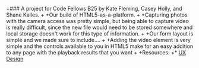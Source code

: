 +### A project for Code Fellows B25 by Kate Fleming, Casey Holly, and Shane Kalles.
+
+Our build of HTML5-as-a-platform.
+
+Capturing photos with the camera access was pretty simple, but being able to capture video is really difficult, since  the new file would need to be stored somewhere and local storage doesn't work for this type of information.
+
+Our form layout is simple and we made sure to include....
+
+Adding the video element is very simple and the controls available to you in HTML5 make for an easy addition to any page with the playback results that you want
+
+Resources:
+* [UX Design](http://www.anotheruiguy.com/ux-design-dev/_book/html5/audio.html)
